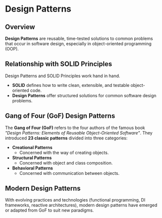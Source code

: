 # Design Patterns

## Overview

**Design Patterns** are reusable, time-tested solutions to common problems that occur in software design, especially in object-oriented programming (OOP).

## Relationship with SOLID Principles

Design Patterns and SOLID Principles work hand in hand.

- **SOLID** defines how to write clean, extensible, and testable object-oriented code.
- **Design Patterns** offer structured solutions for common software design problems.

## Gang of Four (GoF) Design Patterns

The **Gang of Four (GoF)** refers to the four authors of the famous book _"Design Patterns: Elements of Reusable Object-Oriented Software"_. They introduced **23 classic patterns** divided into three categories:

- **Creational Patterns**
  - Concerned with the way of creating objects.
- **Structural Patterns**
  - Concerned with object and class composition.
- **Behavioral Patterns**
  - Concerned with communication between objects.

## Modern Design Patterns

With evolving practices and technologies (functional programming, DI frameworks, reactive architectures), modern design patterns have emerged or adapted from GoF to suit new paradigms.
